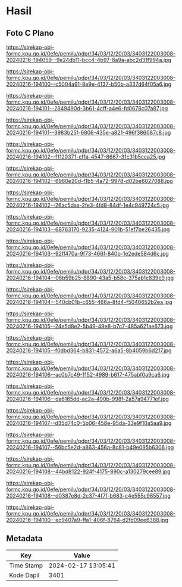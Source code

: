 # Hasil

## Foto C Plano

https://sirekap-obj-formc.kpu.go.id/0efe/pemilu/pdpr/34/03/12/20/03/3403122003008-20240216-194059--9e24db11-bcc4-4b97-8a9a-abc2d31f994a.jpg

https://sirekap-obj-formc.kpu.go.id/0efe/pemilu/pdpr/34/03/12/20/03/3403122003008-20240216-194100--c5004a91-8e9e-4137-b50b-a337d64f05a6.jpg

https://sirekap-obj-formc.kpu.go.id/0efe/pemilu/pdpr/34/03/12/20/03/3403122003008-20240216-194101--2849490d-3b61-4cff-a4e6-fd0678c07a87.jpg

https://sirekap-obj-formc.kpu.go.id/0efe/pemilu/pdpr/34/03/12/20/03/3403122003008-20240216-194101--3983b25f-6806-435e-a821-496f386087c8.jpg

https://sirekap-obj-formc.kpu.go.id/0efe/pemilu/pdpr/34/03/12/20/03/3403122003008-20240216-194102--f1120371-cf1a-4547-8667-31c31b5cca25.jpg

https://sirekap-obj-formc.kpu.go.id/0efe/pemilu/pdpr/34/03/12/20/03/3403122003008-20240216-194102--6980e20d-f1b5-4a72-9978-d02be6027088.jpg

https://sirekap-obj-formc.kpu.go.id/0efe/pemilu/pdpr/34/03/12/20/03/3403122003008-20240216-194102--26ac5daa-2fe3-4fd8-84df-1e4c949724c5.jpg

https://sirekap-obj-formc.kpu.go.id/0efe/pemilu/pdpr/34/03/12/20/03/3403122003008-20240216-194103--68763170-9235-4124-901b-51ef7be26435.jpg

https://sirekap-obj-formc.kpu.go.id/0efe/pemilu/pdpr/34/03/12/20/03/3403122003008-20240216-194103--92ff470a-9f73-466f-840b-1e2ede584d6c.jpg

https://sirekap-obj-formc.kpu.go.id/0efe/pemilu/pdpr/34/03/12/20/03/3403122003008-20240216-194104--06b59b25-8890-43a5-b58c-375ab1c839e9.jpg

https://sirekap-obj-formc.kpu.go.id/0efe/pemilu/pdpr/34/03/12/20/03/3403122003008-20240216-194104--540cb01b-c655-466a-8fd4-f5040652b2ea.jpg

https://sirekap-obj-formc.kpu.go.id/0efe/pemilu/pdpr/34/03/12/20/03/3403122003008-20240216-194105--24e5d8e2-5b49-49e8-b7c7-485a621ae673.jpg

https://sirekap-obj-formc.kpu.go.id/0efe/pemilu/pdpr/34/03/12/20/03/3403122003008-20240216-194105--f0dbd364-b831-4572-a6a5-8b4059b6d217.jpg

https://sirekap-obj-formc.kpu.go.id/0efe/pemilu/pdpr/34/03/12/20/03/3403122003008-20240216-194106--ac0b7c49-1152-4989-b617-475abf0a9ca6.jpg

https://sirekap-obj-formc.kpu.go.id/0efe/pemilu/pdpr/34/03/12/20/03/3403122003008-20240216-194106--da6165dd-ac2a-490b-998f-2a57a94771ef.jpg

https://sirekap-obj-formc.kpu.go.id/0efe/pemilu/pdpr/34/03/12/20/03/3403122003008-20240216-194107--d35d74c0-5b06-458e-95da-33e9f10a5aa9.jpg

https://sirekap-obj-formc.kpu.go.id/0efe/pemilu/pdpr/34/03/12/20/03/3403122003008-20240216-194107--56bc5e2d-a863-456a-8c81-b49e095b6306.jpg

https://sirekap-obj-formc.kpu.go.id/0efe/pemilu/pdpr/34/03/12/20/03/3403122003008-20240216-194108--44bd8122-924f-4175-890c-a130279cee89.jpg

https://sirekap-obj-formc.kpu.go.id/0efe/pemilu/pdpr/34/03/12/20/03/3403122003008-20240216-194108--d0387e8d-2c37-4f7f-b683-c4e555c98557.jpg

https://sirekap-obj-formc.kpu.go.id/0efe/pemilu/pdpr/34/03/12/20/03/3403122003008-20240216-194100--ec9407a9-ffa1-406f-8764-d2fd09ee6388.jpg


## Metadata

| Key        | Value               |
| ---------- | ------------------- |
| Time Stamp | 2024-02-17 13:05:41 |
| Kode Dapil | 3401                |



